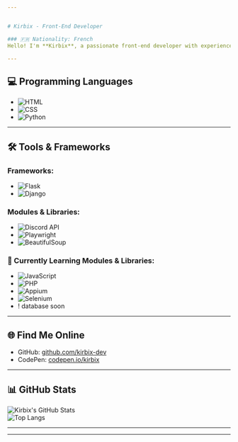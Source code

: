 ```yaml
---


# Kirbix - Front-End Developer 

### 🇫🇷 Nationality: French  
Hello! I'm **Kirbix**, a passionate front-end developer with experience in web development. I specialize in creating clean login, registration, and homepage designs, with a strong focus on functionality.

---
```


## 💻 Programming Languages

- ![HTML](https://img.shields.io/badge/HTML5-E34F26?style=for-the-badge&logo=html5&logoColor=white)
- ![CSS](https://img.shields.io/badge/CSS3-1572B6?style=for-the-badge&logo=css3&logoColor=white)
- ![Python](https://img.shields.io/badge/Python-3776AB?style=for-the-badge&logo=python&logoColor=white)




---

## 🛠️ Tools & Frameworks

### Frameworks:
- ![Flask](https://img.shields.io/badge/Flask-000000?style=for-the-badge&logo=flask&logoColor=white)
- ![Django](https://img.shields.io/badge/Django-092E20?style=for-the-badge&logo=django&logoColor=white)

### Modules & Libraries:
- ![Discord API](https://img.shields.io/badge/Discord-7289DA?style=for-the-badge&logo=discord&logoColor=white)
- ![Playwright](https://img.shields.io/badge/Playwright-2E2E2E?style=for-the-badge&logo=playwright&logoColor=green)
- ![BeautifulSoup](https://img.shields.io/badge/BeautifulSoup-0A0A0A?style=for-the-badge)

### 🚀 Currently Learning Modules & Libraries:
- ![JavaScript](https://img.shields.io/badge/JavaScript-F7DF1E?style=for-the-badge&logo=javascript&logoColor=black)
- ![PHP](https://img.shields.io/badge/PHP-777BB4?style=for-the-badge&logo=php&logoColor=white)
- ![Appium](https://img.shields.io/badge/Appium-4B4B4B?style=for-the-badge&logo=appium&logoColor=white)
- ![Selenium](https://img.shields.io/badge/Selenium-43B02A?style=for-the-badge&logo=selenium&logoColor=white)
- ! database soon
 
---
## 🌐 Find Me Online

- GitHub: [github.com/kirbix-dev](https://github.com/kirbix-dev)
- CodePen: [codepen.io/kirbix](https://codepen.io/kirbix)

---

## 📊 GitHub Stats

![Kirbix's GitHub Stats](https://github-readme-stats.vercel.app/api?username=kirbix-dev&show_icons=true&theme=radical)  
![Top Langs](https://github-readme-stats.vercel.app/api/top-langs/?username=kirbix-dev&layout=compact&theme=radical)

---



---

